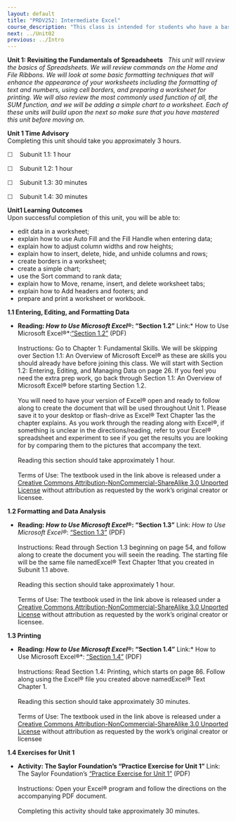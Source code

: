 ```yaml
---
layout: default
title: "PRDV252: Intermediate Excel"
course_description: "This class is intended for students who have a basic understanding of spreadsheets and are now ready to delve deeper into formatting, formulas and functions, multi-page spreadsheets, charting data, creating tables that have database features, and be introduced to pivot tables."
next: ../Unit02
previous: ../Intro
---
```

**Unit 1: Revisiting the Fundamentals of Spreadsheets** <span
id="1"></span> 
*This unit will review the basics of Spreadsheets. We will review
commands on the Home and File Ribbons. We will look at some basic
formatting techniques that will enhance the appearance of your
worksheets including the formatting of text and numbers, using cell
borders, and preparing a worksheet for printing. We will also review the
most commonly used function of all, the SUM function, and we will be
adding a simple chart to a worksheet. Each of these units will build
upon the next so make sure that you have mastered this unit before
moving on.*

**Unit 1 Time Advisory**  
Completing this unit should take you approximately 3 hours.  
  
 <span
style="color: rgb(51, 51, 51); font-family: sans-serif; line-height: 16.796875px;">☐
   </span>Subunit 1.1: 1 hour  
  
 <span
style="color: rgb(51, 51, 51); font-family: sans-serif; line-height: 16.796875px;">☐
   </span>Subunit 1.2: 1 hour  
  
 <span
style="color: rgb(51, 51, 51); font-family: sans-serif; line-height: 16.796875px;">☐
   </span>Subunit 1.3: 30 minutes  
  
 <span
style="color: rgb(51, 51, 51); font-family: sans-serif; line-height: 16.796875px;">☐
   </span>Subunit 1.4: 30 minutes

**Unit1 Learning Outcomes**  
Upon successful completion of this unit, you will be able to:
-   edit data in a worksheet;
-   explain how to use Auto Fill and the Fill Handle when entering data;
-   explain how to adjust column widths and row heights;
-   explain how to insert, delete, hide, and unhide columns and rows;
-   create borders in a worksheet;
-   create a simple chart;
-   use the Sort command to rank data;
-   explain how to Move, rename, insert, and delete worksheet tabs;
-   explain how to Add headers and footers; and
-   prepare and print a worksheet or workbook.

**1.1 Entering, Editing, and Formatting Data** <span id="1.1"></span> 
-   **Reading: *How to Use Microsoft Excel*®: “Section 1.2”**
    Link:* How to Use Microsoft
    Excel®*:[](http://www.saylor.org/site/textbooks/How%20to%20Use%20Microsoft%20Excel.pdf)[“Section
    1.2](http://www.saylor.org/site/textbooks/How%20to%20Use%20Microsoft%20Excel.pdf)[”](http://www.saylor.org/site/textbooks/How%20to%20Use%20Microsoft%20Excel.pdf)
    (PDF)  
        
     Instructions: Go to Chapter 1: Fundamental Skills. We will be
    skipping over Section 1.1: An Overview of Microsoft Excel® as these
    are skills you should already have before joining this class. We
    will start with Section 1.2: Entering, Editing, and Managing Data on
    page 26. If you feel you need the extra prep work, go back through
    Section 1.1: An Overview of Microsoft Excel® before starting Section
    1.2.  
        
     You will need to have your version of Excel® open and ready to
    follow along to create the document that will be used throughout
    Unit 1. Please save it to your desktop or flash-drive as Excel® Text
    Chapter 1as the chapter explains. As you work through the reading
    along with Excel®, if something is unclear in the
    directions/reading, refer to your Excel® spreadsheet and experiment
    to see if you get the results you are looking for by comparing them
    to the pictures that accompany the text.  
        
     Reading this section should take approximately 1 hour.  
        
     Terms of Use: The textbook used in the link above is released under
    a [Creative Commons Attribution-NonCommercial-ShareAlike 3.0
    Unported
    License](http://creativecommons.org/licenses/by-nc-sa/3.0/) without
    attribution as requested by the work’s original creator or licensee.

**1.2 Formatting and Data Analysis** <span id="1.2"></span> 
-   **Reading: *How to Use Microsoft Excel*®: “Section 1.3”**
    Link: *How to Use Microsoft Excel®*:
    [“](http://www.saylor.org/site/textbooks/How%20to%20Use%20Microsoft%20Excel.pdf)[Section
    1.3](http://www.saylor.org/site/textbooks/How%20to%20Use%20Microsoft%20Excel.pdf)[”](http://www.saylor.org/site/textbooks/How%20to%20Use%20Microsoft%20Excel.pdf)
    (PDF)  
        
     Instructions: Read through Section 1.3 beginning on page 54, and
    follow along to create the document you will seein the reading. The
    starting file will be the same file namedExcel® Text Chapter 1that
    you created in Subunit 1.1 above.  
        
     Reading this section should take approximately 1 hour.  
        
     Terms of Use: The textbook used in the link above is released under
    a [Creative Commons Attribution-NonCommercial-ShareAlike 3.0
    Unported
    License](http://creativecommons.org/licenses/by-nc-sa/3.0/) without
    attribution as requested by the work’s original creator or licensee.

**1.3 Printing** <span id="1.3"></span> 
-   **Reading: *How to Use Microsoft Excel*®: “Section 1.4”**
    Link:* How to Use Microsoft Excel®*:
    [“](http://www.saylor.org/site/textbooks/How%20to%20Use%20Microsoft%20Excel.pdf)[Section
    1.4](http://www.saylor.org/site/textbooks/How%20to%20Use%20Microsoft%20Excel.pdf)[”](http://www.saylor.org/site/textbooks/How%20to%20Use%20Microsoft%20Excel.pdf)
    (PDF)  
        
     Instructions: Read Section 1.4: Printing, which starts on page 86.
    Follow along using the Excel® file you created above namedExcel®
    Text Chapter 1.  
        
     Reading this section should take approximately 30 minutes.  
        
     Terms of Use: The textbook used in the link above is released under
    a [Creative Commons Attribution-NonCommercial-ShareAlike 3.0
    Unported
    License](http://creativecommons.org/licenses/by-nc-sa/3.0/) without
    attribution as requested by the work’s original creator or licensee

**1.4 Exercises for Unit 1** <span id="1.4"></span> 
-   **Activity: The Saylor Foundation’s “Practice Exercise for Unit 1”**
    Link: The Saylor Foundation’s [“Practice Exercise for Unit
    1”](http://www.saylor.org/site/wp-content/uploads/2013/10/PRDV252-Unit-1.4-Exercises-FINAL-UFINAL.pdf)
    (PDF)  
        
     Instructions: Open your Excel® program and follow the directions on
    the accompanying PDF document.  
        
     Completing this activity should take approximately 30 minutes.


